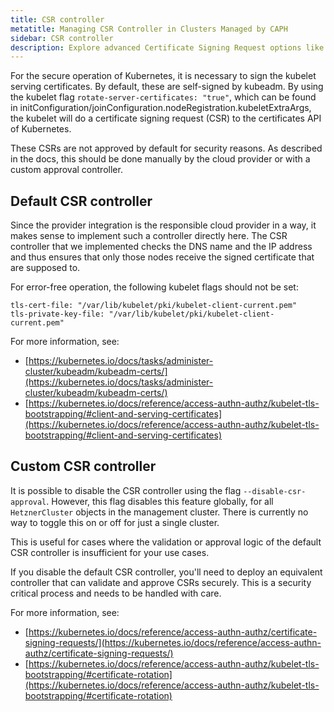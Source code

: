 ```yaml
---
title: CSR controller
metatitle: Managing CSR Controller in Clusters Managed by CAPH
sidebar: CSR controller
description: Explore advanced Certificate Signing Request options like using a custom CSR controller in Kubernetes clusters managed by CAPH.
---
```


For the secure operation of Kubernetes, it is necessary to sign the kubelet serving certificates. By default, these are self-signed by kubeadm. By using the kubelet flag `rotate-server-certificates: "true"`, which can be found in initConfiguration/joinConfiguration.nodeRegistration.kubeletExtraArgs, the kubelet will do a certificate signing request (CSR) to the certificates API of Kubernetes.

These CSRs are not approved by default for security reasons. As described in the docs, this should be done manually by the cloud provider or with a custom approval controller.

## Default CSR controller

Since the provider integration is the responsible cloud provider in a way, it makes sense to implement such a controller directly here. The CSR controller that we implemented checks the DNS name and the IP address and thus ensures that only those nodes receive the signed certificate that are supposed to.

For error-free operation, the following kubelet flags should not be set:

```shell
tls-cert-file: "/var/lib/kubelet/pki/kubelet-client-current.pem"
tls-private-key-file: "/var/lib/kubelet/pki/kubelet-client-current.pem"
```

For more information, see:

- [https://kubernetes.io/docs/tasks/administer-cluster/kubeadm/kubeadm-certs/](https://kubernetes.io/docs/tasks/administer-cluster/kubeadm/kubeadm-certs/)
- [https://kubernetes.io/docs/reference/access-authn-authz/kubelet-tls-bootstrapping/#client-and-serving-certificates](https://kubernetes.io/docs/reference/access-authn-authz/kubelet-tls-bootstrapping/#client-and-serving-certificates)

## Custom CSR controller

It is possible to disable the CSR controller using the flag `--disable-csr-approval`. However, this flag disables this feature globally, for all `HetznerCluster` objects in the management cluster. There is currently no way to toggle this on or off for just a single cluster.

This is useful for cases where the validation or approval logic of the default CSR controller is insufficient for your use cases.

If you disable the default CSR controller, you'll need to deploy an equivalent controller that can validate and approve CSRs securely. This is a security critical process and needs to be handled with care.

For more information, see:

- [https://kubernetes.io/docs/reference/access-authn-authz/certificate-signing-requests/](https://kubernetes.io/docs/reference/access-authn-authz/certificate-signing-requests/)
- [https://kubernetes.io/docs/reference/access-authn-authz/kubelet-tls-bootstrapping/#certificate-rotation](https://kubernetes.io/docs/reference/access-authn-authz/kubelet-tls-bootstrapping/#certificate-rotation)